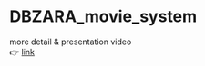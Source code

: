 # DBZARA_movie_system

more detail & presentation video  
👉 [link](https://kbwplace.tistory.com/106)
